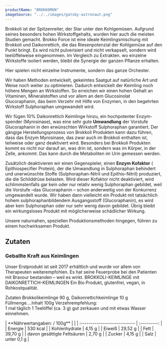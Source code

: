 ```yaml
---
productName: "BROKKOMUN"
imageSource: "../../images/gatsby-astronaut.png"
---
```

<p style="text-align: center;">

Brokkoli ist der Spitzenreiter, der Star unter den Kohlgemüsen. Aufgrund seines besonders hohen Wirkstoffgehalts, wurden hier auch die meisten Studien gemacht.
Brokko Force ist eine ideale Keimlingsmischung mit Brokkoli und Daikonrettich, die das Riesenpotenzial der Kohlgemüse auf den Punkt bringt.
Es wird nicht pulverisiert und nicht verkapselt, sondern wird teelöffelweise eingenommen.
Im Vergleich zu Extrakten. wo einzelne Wirkstoffe isoliert werden, bleibt die Synergie der ganzen Pflanze erhalten.

Hier spielen nicht einzelne Instrumente, sondern das ganze Orchester.

Wir haben Methoden entwickelt,  gekeimtes Saatgut auf natürliche Art und Weise noch weiter  zu optimieren. Dadurch entwickelt der Keimling  noch höhere Mengen an Wirkstoffen. So erreichen wir einen hohen Gehalt an Vitaminen, Mineralstoffen und vor allem an dem Glucosinolat Glucoraphanin, das beim Verzehr mit Hilfe von Enzymen, in den begehrten Wirkstoff Sulphoraphan umgewandelt wird.

Wir fügen 10% Daikonrettich Keimlinge hinzu,  ein hochpotenter Enzym- spender (Myrosinase), was eine sehr gute **Umwandlung**  der Vorstufe  Glucoraphanin in  den erwünschten Wirkstoff Sulphoraphan  garantiert. 
Der gängige Herstellungsprozess von Brokkoli Produkten kann dazu führen, dass das Enzym Myrosinase, das zwar auch im Brokkoli enthalten ist, teilweise oder ganz deaktiviert wird. Besonders bei Brokkoli Produkten kommt es nicht nur darauf an, was drin ist, sondern was im Körper, in der Zelle, ankommt. Das kann durch die Metaboliten im Urin gemessen werden.

Zusätzlich deaktivieren wir einen Gegenspieler, einen **Enzym Kofaktor**
( Epithiospecifier Protein), der die Umwandlung in Sulphoraphan behindert und  unerwünschte Stoffe (Sulphoraphan-Nitril und Epithio-Nitril)  produziert, die die Schilddrüse belasten. Wird dieser Kofaktor nicht deaktiviert, wird schlimmstenfalls gar kein oder nur relativ wenig Sulphoraphan gebildet, weil die Vorstufe –das Glucoraphanin – schon anderweitig von der Konkurrenz umgewandelt wurde. Wir haben dann vielleicht ein Produkt mit tatsächlich hohem sulphoraphanbildendem Ausgangsstoff (Glucoraphanin), es wird aber kein Sulphoraphan oder nur sehr wenig davon gebildet. Übrig bleibt ein wirkungsloses Produkt mit möglicherweise schädlicher Wirkung.

Unsere  naturnahen, speziellen Produktionsmethoden hingegen, führen  zu einem hochwirksamen Produkt.


## Zutaten
### Geballte Kraft aus Keimlingen

Unser Erstprodukt ist seit 2017 erhältlich und wurde vor allem von Therapeuten weiterempfohlen. Es hat seine Feuerprobe bei den Patienten mit Bravour bestanden  – weil es wirkt.
BROKKOLI-KEIMLINGE mit DAIKONRETTICH-KEIMLINGEN
Ein Bio Produkt, glutenfrei, vegan,  in Rohkostqualität.

Zutaten 
Brokkolikeimlinge  90 g, 
Daikonrettichkeimlinge  10 g
Füllmenge….Inhalt  100g
Verzehrempfehlung:  
1 mal täglich 1 Teelöffel (ca. 3 g) gut zerkauen  und mit etwas Wasser einnehmen.


</p>
| **Nährwertangaben:  / 100g** |             |
| :--------------------------- | :---------: |
| Energie                      |  530 kcal   |
| Kohlenhydrate                |   4,15  g   |
| Eiweiß                       |   29,52 g   |
| Fett                         |   39,70 g   |
| davon gesättigte Fettsäuren  |   2,70 g    |
| Zucker                       |   4,15 g    |
| Salz                         | unter 0,1 g |


>